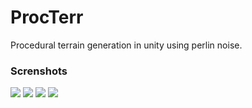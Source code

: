 # ProcTerr
Procedural terrain generation in unity using perlin noise.

### Screnshots
![](Assets/Screenshots/s1.png)
![](Assets/Screenshots/s2.png)
![](Assets/Screenshots/s3.png)
![](Assets/Screenshots/workingmodel.gif)


